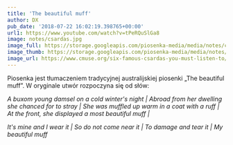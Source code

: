 ```yaml
---
title: 'The beautiful muff'
author: DX
pub_date: '2018-07-22 16:02:19.398765+00:00'
url1: https://www.youtube.com/watch?v=tPeRQuSlGa8
image: notes/csardas.jpg
image_full: https://storage.googleapis.com/piosenka-media/media/notes/csardas.jpg
image_thumb: https://storage.googleapis.com/piosenka-media/media/notes/csardas.jpg.0x300_q85_upscale.jpg
image_url: https://www.cmuse.org/six-famous-csardas-you-must-listen-to/
---
```


Piosenka jest tłumaczeniem tradycyjnej australijskiej piosenki „The beautiful muff”. W oryginale utwór rozpoczyna się od słów:

_A buxom young damsel on a cold winter's night |_
_Abroad from her dwelling she chanced for to stray |_
_She was muffled up warm in a coat with a ruff |_
_At the front, she displayed a most beautiful muff |_

_It's mine and I wear it |_
_So do not come near it |_
_To damage and tear it |_
_My beautiful muff_